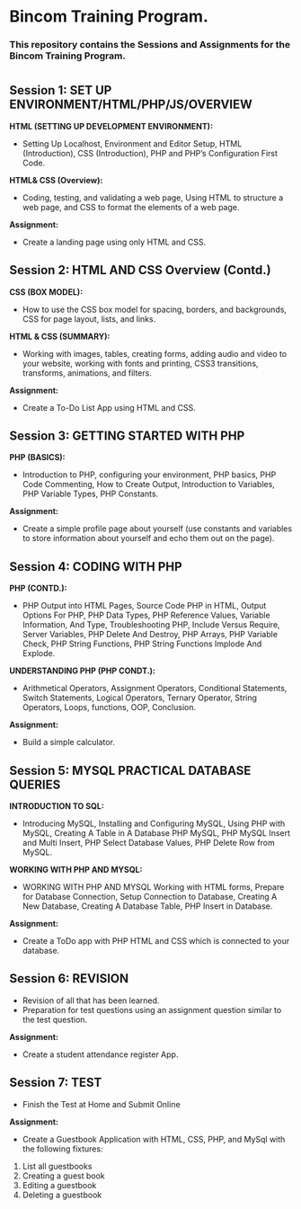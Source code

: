 # Bincom Training Program.
### **This repository contains the Sessions and Assignments for the Bincom Training Program.**
#

## Session 1: SET UP ENVIRONMENT/HTML/PHP/JS/OVERVIEW
**HTML (SETTING UP DEVELOPMENT ENVIRONMENT):**
- Setting Up Localhost, Environment and Editor Setup, HTML (Introduction), CSS (Introduction), PHP and PHP’s Configuration First Code.

**HTML& CSS (Overview):**
- Coding, testing, and validating a web page, Using HTML to structure a web page, and CSS to format the elements of a web page.

**Assignment:**
- Create a landing page using only HTML and CSS.


## Session 2: HTML AND CSS Overview (Contd.)
**CSS (BOX MODEL):**
- How to use the CSS box model for spacing, borders, and backgrounds, CSS for page layout, lists, and links.

**HTML & CSS (SUMMARY):**
- Working with images, tables, creating forms, adding audio and video to your website, working with fonts and printing, CSS3 transitions, transforms, animations, and filters.

**Assignment:**
- Create a To-Do List App using HTML and CSS.


## Session 3: GETTING STARTED WITH PHP 
**PHP (BASICS):**
- Introduction to PHP, configuring your environment, PHP basics, PHP Code Commenting, How to Create Output, Introduction to Variables, PHP Variable Types, PHP Constants.

**Assignment:**
- Create a simple profile page about yourself (use constants and variables to store information about yourself and echo them out on the page).


## Session 4: CODING WITH PHP 
**PHP (CONTD.):**
- PHP Output into HTML Pages, Source Code PHP in HTML, Output Options For PHP, PHP Data Types, PHP Reference Values, Variable Information, And Type, Troubleshooting PHP, Include Versus Require, Server Variables, PHP Delete And Destroy, PHP Arrays, PHP Variable Check, PHP String Functions, PHP String Functions Implode And Explode.

**UNDERSTANDING PHP (PHP CONDT.):**
- Arithmetical Operators, Assignment Operators, Conditional Statements, Switch Statements, Logical Operators, Ternary Operator, String Operators, Loops, functions, OOP, Conclusion.

**Assignment:**
- Build a simple calculator.


## Session 5: MYSQL PRACTICAL DATABASE QUERIES
**INTRODUCTION TO SQL:**
- Introducing MySQL, Installing and Configuring MySQL, Using PHP with MySQL, Creating A Table in A Database PHP MySQL, PHP MySQL Insert and Multi Insert, PHP Select Database Values, PHP Delete Row from MySQL.

**WORKING WITH PHP AND MYSQL:**
- WORKING WITH PHP AND MYSQL
Working with HTML forms, Prepare for Database Connection, Setup Connection to Database, Creating A New Database, Creating A Database Table, PHP Insert in Database.

**Assignment:**
- Create a ToDo app with PHP HTML and CSS  which is connected to your database.



## Session 6: REVISION
- Revision of all that has been learned.
- Preparation for test questions using an assignment question similar to the test question.

**Assignment:**
- Create a student attendance register App.



## Session 7: TEST
- Finish the Test at Home and Submit Online

**Assignment:**
- Create a Guestbook Application with HTML, CSS, PHP, and MySql with the following  fixtures: 
1. List all guestbooks 
2. Creating a guest book 
3. Editing a guestbook 
4. Deleting a guestbook
